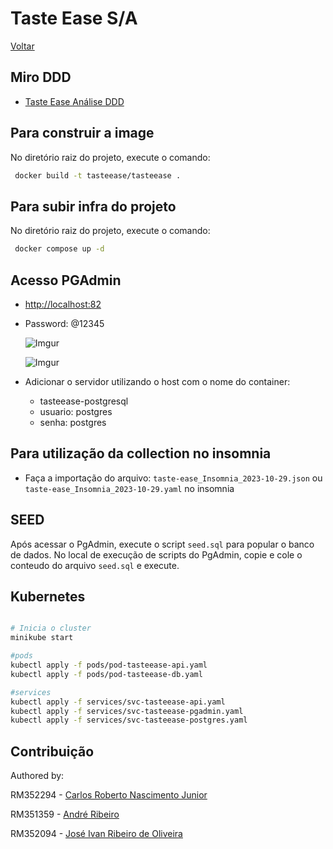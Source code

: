 # Taste Ease S/A

[Voltar](/README.md)

## Miro DDD

- [Taste Ease Análise DDD](https://miro.com/app/board/uXjVMm2nBP0=/?share_link_id=573849043414)

## Para construir a image

No diretório raiz do projeto, execute o comando:

```bash
 docker build -t tasteease/tasteease .
```

## Para subir infra do projeto

No diretório raiz do projeto, execute o comando:

```bash
 docker compose up -d
```

## Acesso PGAdmin

- <http://localhost:82>
- Password: @12345

  ![Imgur](https://i.imgur.com/OKXKlVE.jpg)

  ![Imgur](https://i.imgur.com/cYMmDpv.jpg)

- Adicionar o servidor utilizando o host com o nome do container:
  - tasteease-postgresql
  - usuario: postgres
  - senha: postgres

## Para utilização da collection no insomnia

- Faça a importação do arquivo:
  `taste-ease_Insomnia_2023-10-29.json` ou `taste-ease_Insomnia_2023-10-29.yaml`
  no insomnia

## SEED

Após acessar o PgAdmin, execute o script `seed.sql` para popular o banco de dados.
No local de execução de scripts do PgAdmin, copie e cole o conteudo do arquivo `seed.sql` e execute.

## Kubernetes

```bash

# Inicia o cluster
minikube start

#pods
kubectl apply -f pods/pod-tasteease-api.yaml
kubectl apply -f pods/pod-tasteease-db.yaml

#services
kubectl apply -f services/svc-tasteease-api.yaml
kubectl apply -f services/svc-tasteease-pgadmin.yaml
kubectl apply -f services/svc-tasteease-postgres.yaml

```

## Contribuição

Authored by:

RM352294 - [Carlos Roberto Nascimento Junior](https://github.com/carona-jr)

RM351359 - [André Ribeiro](https://github.com/AndreRibeir0)

RM352094 - [José Ivan Ribeiro de Oliveira](https://github.com/estrng)

